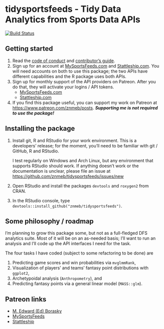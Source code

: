 tidysportsfeeds - Tidy Data Analytics from Sports Data APIs
================

[![Build
Status](https://travis-ci.org/znmeb/tidysportsfeeds.svg?branch=master)](https://travis-ci.org/znmeb/tidysportsfeeds)

## Getting started

1.  Read the [code of
    conduct](https://github.com/znmeb/tidysportsfeeds/blob/master/CONDUCT.md)
    and [contributor’s
    guide](https://github.com/znmeb/tidysportsfeeds/blob/master/CONTRIBUTING.md).
2.  Sign up for an account at
    [MySportsFeeds.com](https://www.mysportsfeeds.com/) and
    [Stattleship.com](https://api.stattleship.com/). You will need
    accounts on both to use this package; the two APIs have different
    capabilities and the R package uses both APIs.
3.  Sign up for monthly support of the API providers on Patreon. After
    you do that, they will activate your logins / API tokens.
      - [MySportsFeeds.com](https://www.patreon.com/mysportsfeeds)
      - [Stattleship.com](https://www.patreon.com/stattleship)
4.  If you find this package useful, you can support my work on Patreon
    at <https://www.patreon.com/znmeb/posts>. ***Supporting me is not
    required to use the package\!***

## Installing the package

1.  Install git, R and RStudio for your work environment. This is a
    developers’ release; for the moment, you’ll need to be familiar with
    git / GitHub, R and RStudio.
    
    I test regularly on Windows and Arch Linux, but any environment that
    supports RStudio should work. If anything doesn’t work or the
    documentation is unclear, please file an issue at
    <https://github.com/znmeb/tidysportsfeeds/issues/new>

2.  Open RStudio and install the packages `devtools` and `roxygen2` from
    CRAN.

3.  In the RStudio console, type
    `devtools::install_github("znmeb/tidysportsfeeds")`.

## Some philosophy / roadmap

I’m planning to grow this package some, but not as a full-fledged DFS
analytics suite. Most of it will be on an as-needed basis; I’ll want to
run an analysis and I’ll code up the API interfaces I need for the task.

The four tasks I have coded (subject to some refactoring to be done) are

1.  Predicting game scores and win probabilities via `mvglmmRank`,
2.  Visualization of players’ and teams’ fantasy point distributions
    with `ggplot2`,
3.  Archetypoidal analysis (`Anthropometry`), and
4.  Predicting fantasy points via a general linear model (`MASS::glm`).

## Patreon links

  - [M. Edward (Ed) Borasky](https://www.patreon.com/znmeb/posts)
  - [MySportsFeeds](https://www.patreon.com/mysportsfeeds/posts)
  - [Stattleship](https://www.patreon.com/stattleship/posts)
